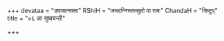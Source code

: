 +++
devataa = "उषासानक्ता"
RShiH = "जमदग्निस्तत्सुतो वा रामः"
ChandaH = "त्रिष्टुप्"
title = "०६ आ सुष्वयन्ती"

+++
